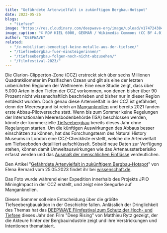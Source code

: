 ```yaml
---
title: "Gefährdete Artenvielfalt in zukünftigem Bergbau-Hotspot"
date: 2023-05-26
blogs: 
  - "tiefsee"
image: "https://res.cloudinary.com/deepwave-org/image/upload/v1747243848/deepwave.org/2019-04-10_17-28-09_Sonne_SO268-2_118ROV17_OnlyLogo_klein_original1-scaled.jpg"
image_caption: "© ROV KIEL 6000, GEOMAR / Wikimedia Commons (CC BY 4.0)"
author: "DEEPWAVE"
related: 
  - "/e-mobilitaet-benoetigt-keine-metalle-aus-der-tiefsee/"
  - "/tiefseebergbau-fuer-einsteigerinnen/"
  - "/tiefseebergbau-folgen-noch-nicht-abzusehen/"
  - "/filmfestival-2023/"
---
```


Die Clarion-Clipperton-Zone (CCZ) erstreckt sich über sechs Millionen Quadratkilometer im Pazifischen Ozean und gilt als eine der letzten unberührten Regionen der Weltmeere. Eine neue Studie zeigt, dass über 5.000 Arten in den Tiefen der CCZ vorkommen, von denen bisher über 90 Prozent nicht wissenschaftlich beschrieben und bisher nur in dieser Region entdeckt wurden. Doch genau diese Artenvielfalt in der CCZ ist gefährdet, denn der Meeresgrund ist reich an [Manganknollen](https://www.deepwave.org/e-mobilitaet-benoetigt-keine-metalle-aus-der-tiefsee/) und bereits 2021 fanden erste Abbau-Pilotversuche statt. Wenn bis zum Sommer keine Regelungen der Internationalen Meeresbodenbehörde (ISA) beschlossen werden, könnte der kommerzielle [Tiefseebergbau](https://www.deepwave.org/tiefseebergbau-fuer-einsteigerinnen/) bereits dieses Jahr ohne Regelungen starten. Um die künftigen Auswirkungen des Abbaus besser einschätzen zu können, hat das Forschungsteam des Natural History Museums in London eine CCZ-Checkliste erstellt, welche die Artenvielfalt am Tiefseeboden detailliert aufschlüsselt. Sobald neue Daten zur Verfügung stehen, können damit Umweltauswirkungen wie das Artenaussterberisiko erfasst werden und das [Ausmaß der menschlichen Einflüsse](https://www.deepwave.org/tiefseebergbau-folgen-noch-nicht-abzusehen/) verdeutlichen.

Den Artikel "[Gefährdete Artenvielfalt in zukünftigem Bergbau-Hotspot](https://www.wissenschaft.de/erde-umwelt/gefaehrdete-artenvielfalt-in-zukuenftigem-bergbau-hotspot/)" von Elena Bernard vom 25.05.2023 findet ihr bei [wissenschaft.de](https://www.wissenschaft.de/).

Das Foto wurde während einer Expedition innerhalb des Projekts JPIO MiningImpact in der CCZ erstellt, und zeigt eine Seegurke auf Manganknollen.

Diesen Sommer soll eine Entscheidung über die größte Tiefseebergbauaktion in der Geschichte fallen. Anlässlich der Dringlichkeit des Themas hat das [DEEPWAVE Filmfestival zum Schutz der Hoch- und Tiefsee](https://www.deepwave.org/filmfestival-2023/) dieses Jahr den Film "Deep Rising" von Matthieu Rytz gezeigt, der die Akteure hinter der Bergbauindustrie zeigt und ihre Verstrickungen und Intentionen thematisiert.
